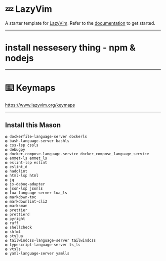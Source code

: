 # 💤 LazyVim

A starter template for [LazyVim](https://github.com/LazyVim/LazyVim).
Refer to the [documentation](https://lazyvim.github.io/installation) to get started.

---

# install nessesery thing - npm & nodejs

---

# ⌨️ Keymaps
https://www.lazyvim.org/keymaps

---

## Install this Mason

    ◍ dockerfile-language-server dockerls
    ◍ bash-language-server bashls
    ◍ css-lsp cssls
    ◍ debugpy
    ◍ docker-compose-language-service docker_compose_language_service
    ◍ emmet-ls emmet_ls
    ◍ eslint-lsp eslint
    ◍ eslint_d
    ◍ hadolint
    ◍ html-lsp html
    ◍ jq
    ◍ js-debug-adapter
    ◍ json-lsp jsonls
    ◍ lua-language-server lua_ls
    ◍ markdown-toc
    ◍ markdownlint-cli2
    ◍ marksman
    ◍ prettier
    ◍ prettierd
    ◍ pyright
    ◍ ruff
    ◍ shellcheck
    ◍ shfmt
    ◍ stylua
    ◍ tailwindcss-language-server tailwindcss
    ◍ typescript-language-server ts_ls
    ◍ vtsls
    ◍ yaml-language-server yamlls
